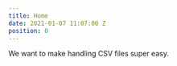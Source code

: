 ```yaml
---
title: Home
date: 2021-01-07 11:07:00 Z
position: 0
---
```


We want to make handling CSV files super easy.